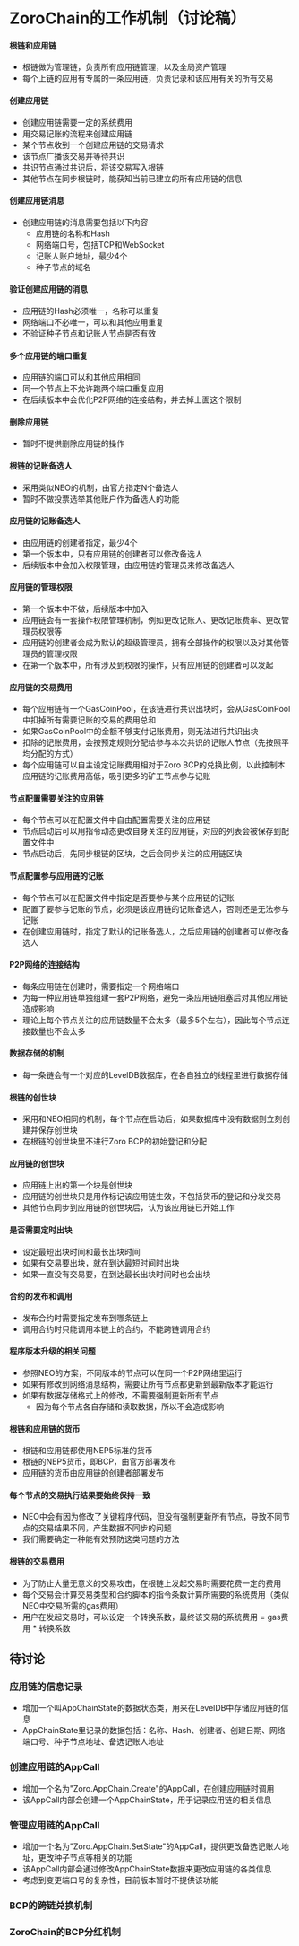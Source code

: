 # ZoroChain的工作机制（讨论稿）
#### 根链和应用链
* 根链做为管理链，负责所有应用链管理，以及全局资产管理
* 每个上链的应用有专属的一条应用链，负责记录和该应用有关的所有交易

#### 创建应用链
* 创建应用链需要一定的系统费用
* 用交易记账的流程来创建应用链
* 某个节点收到一个创建应用链的交易请求
* 该节点广播该交易并等待共识
* 共识节点通过共识后，将该交易写入根链
* 其他节点在同步根链时，能获知当前已建立的所有应用链的信息

#### 创建应用链消息
* 创建应用链的消息需要包括以下内容
  * 应用链的名称和Hash
  * 网络端口号，包括TCP和WebSocket
  * 记账人账户地址，最少4个
  * 种子节点的域名

#### 验证创建应用链的消息
* 应用链的Hash必须唯一，名称可以重复
* 网络端口不必唯一，可以和其他应用重复
* 不验证种子节点和记账人节点是否有效

#### 多个应用链的端口重复
* 应用链的端口可以和其他应用相同
* 同一个节点上不允许跑两个端口重复应用
* 在后续版本中会优化P2P网络的连接结构，并去掉上面这个限制

#### 删除应用链
* 暂时不提供删除应用链的操作

#### 根链的记账备选人
* 采用类似NEO的机制，由官方指定N个备选人
* 暂时不做投票选举其他账户作为备选人的功能

#### 应用链的记账备选人
* 由应用链的创建者指定，最少4个
* 第一个版本中，只有应用链的创建者可以修改备选人
* 后续版本中会加入权限管理，由应用链的管理员来修改备选人

#### 应用链的管理权限
* 第一个版本中不做，后续版本中加入
* 应用链会有一套操作权限管理机制，例如更改记账人、更改记账费率、更改管理员权限等
* 应用链的创建者会成为默认的超级管理员，拥有全部操作的权限以及对其他管理员的管理权限
* 在第一个版本中，所有涉及到权限的操作，只有应用链的创建者可以发起

#### 应用链的交易费用
* 每个应用链有一个GasCoinPool，在该链进行共识出块时，会从GasCoinPool中扣掉所有需要记账的交易的费用总和
* 如果GasCoinPool中的金额不够支付记账费用，则无法进行共识出块
* 扣除的记账费用，会按预定规则分配给参与本次共识的记账人节点（先按照平均分配的方式）
* 每个应用链可以自主设定记账费用相对于Zoro BCP的兑换比例，以此控制本应用链的记账费用高低，吸引更多的矿工节点参与记账

#### 节点配置需要关注的应用链
* 每个节点可以在配置文件中自由配置需要关注的应用链
* 节点启动后可以用指令动态更改自身关注的应用链，对应的列表会被保存到配置文件中
* 节点启动后，先同步根链的区块，之后会同步关注的应用链区块

#### 节点配置参与应用链的记账
* 每个节点可以在配置文件中指定是否要参与某个应用链的记账
* 配置了要参与记账的节点，必须是该应用链的记账备选人，否则还是无法参与记账
* 在创建应用链时，指定了默认的记账备选人，之后应用链的创建者可以修改备选人

#### P2P网络的连接结构
* 每条应用链在创建时，需要指定一个网络端口
* 为每一种应用链单独组建一套P2P网络，避免一条应用链阻塞后对其他应用链造成影响
* 理论上每个节点关注的应用链数量不会太多（最多5个左右），因此每个节点连接数量也不会太多
 
#### 数据存储的机制
* 每一条链会有一个对应的LevelDB数据库，在各自独立的线程里进行数据存储

#### 根链的创世块
* 采用和NEO相同的机制，每个节点在启动后，如果数据库中没有数据则立刻创建并保存创世块
* 在根链的创世块里不进行Zoro BCP的初始登记和分配

#### 应用链的创世块
* 应用链上出的第一个块是创世块
* 应用链的创世块只是用作标记该应用链生效，不包括货币的登记和分发交易 
* 其他节点同步到应用链的创世块后，认为该应用链已开始工作

#### 是否需要定时出块
* 设定最短出块时间和最长出块时间
* 如果有交易要出块，就在到达最短时间时出块
* 如果一直没有交易要，在到达最长出块时间时也会出块

#### 合约的发布和调用
* 发布合约时需要指定发布到哪条链上
* 调用合约时只能调用本链上的合约，不能跨链调用合约

#### 程序版本升级的相关问题
* 参照NEO的方案，不同版本的节点可以在同一个P2P网络里运行
* 如果有修改到网络消息结构，需要让所有节点都更新到最新版本才能运行
* 如果有数据存储格式上的修改，不需要强制更新所有节点
  * 因为每个节点各自存储和读取数据，所以不会造成影响

#### 根链和应用链的货币
* 根链和应用链都使用NEP5标准的货币
* 根链的NEP5货币，即BCP，由官方部署发布
* 应用链的货币由应用链的创建者部署发布

#### 每个节点的交易执行结果要始终保持一致
* NEO中会有因为修改了关键程序代码，但没有强制更新所有节点，导致不同节点的交易结果不同，产生数据不同步的问题
* 我们需要确定一种能有效预防这类问题的方法

#### 根链的交易费用
* 为了防止大量无意义的交易攻击，在根链上发起交易时需要花费一定的费用
* 每个交易会计算交易类型和合约脚本的指令条数计算所需要的系统费用（类似NEO中交易所需的gas费用）
* 用户在发起交易时，可以设定一个转换系数，最终该交易的系统费用 = gas费用 * 转换系数

## 待讨论
### 应用链的信息记录
* 增加一个叫AppChainState的数据状态类，用来在LevelDB中存储应用链的信息
* AppChainState里记录的数据包括：名称、Hash、创建者、创建日期、网络端口号、种子节点地址、备选记账人地址

### 创建应用链的AppCall
* 增加一个名为"Zoro.AppChain.Create"的AppCall，在创建应用链时调用
* 该AppCall内部会创建一个AppChainState，用于记录应用链的相关信息

### 管理应用链的AppCall
* 增加一个名为"Zoro.AppChain.SetState"的AppCall，提供更改备选记账人地址，更改种子节点等相关的功能
* 该AppCall内部会通过修改AppChainState数据来更改应用链的各类信息
* 考虑到变更端口号的复杂性，目前版本暂时不提供该功能

### BCP的跨链兑换机制

### ZoroChain的BCP分红机制
